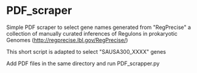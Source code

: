 # PDF_scraper
Simple PDF scraper to select gene names generated from "RegPrecise" a
collection of manually curated inferences of Regulons in prokaryotic Genomes
(http://regprecise.lbl.gov/RegPrecise/)

This short script is adapted to select "SAUSA300_XXXX" genes

Add PDF files in the same directory and run PDF_scrapper.py 